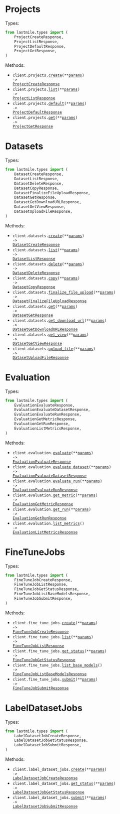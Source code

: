 # Projects

Types:

```python
from lastmile.types import (
    ProjectCreateResponse,
    ProjectListResponse,
    ProjectDefaultResponse,
    ProjectGetResponse,
)
```

Methods:

- <code title="post /api/2/auto_eval/project/create">client.projects.<a href="./src/lastmile/resources/projects.py">create</a>(\*\*<a href="src/lastmile/types/project_create_params.py">params</a>) -> <a href="./src/lastmile/types/project_create_response.py">ProjectCreateResponse</a></code>
- <code title="post /api/2/auto_eval/project/list">client.projects.<a href="./src/lastmile/resources/projects.py">list</a>(\*\*<a href="src/lastmile/types/project_list_params.py">params</a>) -> <a href="./src/lastmile/types/project_list_response.py">ProjectListResponse</a></code>
- <code title="post /api/2/auto_eval/project/get_default">client.projects.<a href="./src/lastmile/resources/projects.py">default</a>(\*\*<a href="src/lastmile/types/project_default_params.py">params</a>) -> <a href="./src/lastmile/types/project_default_response.py">ProjectDefaultResponse</a></code>
- <code title="post /api/2/auto_eval/project/get">client.projects.<a href="./src/lastmile/resources/projects.py">get</a>(\*\*<a href="src/lastmile/types/project_get_params.py">params</a>) -> <a href="./src/lastmile/types/project_get_response.py">ProjectGetResponse</a></code>

# Datasets

Types:

```python
from lastmile.types import (
    DatasetCreateResponse,
    DatasetListResponse,
    DatasetDeleteResponse,
    DatasetCopyResponse,
    DatasetFinalizeFileUploadResponse,
    DatasetGetResponse,
    DatasetGetDownloadURLResponse,
    DatasetGetViewResponse,
    DatasetUploadFileResponse,
)
```

Methods:

- <code title="post /api/2/auto_eval/dataset/create">client.datasets.<a href="./src/lastmile/resources/datasets.py">create</a>(\*\*<a href="src/lastmile/types/dataset_create_params.py">params</a>) -> <a href="./src/lastmile/types/dataset_create_response.py">DatasetCreateResponse</a></code>
- <code title="post /api/2/auto_eval/dataset/list">client.datasets.<a href="./src/lastmile/resources/datasets.py">list</a>(\*\*<a href="src/lastmile/types/dataset_list_params.py">params</a>) -> <a href="./src/lastmile/types/dataset_list_response.py">DatasetListResponse</a></code>
- <code title="post /api/2/auto_eval/dataset/archive">client.datasets.<a href="./src/lastmile/resources/datasets.py">delete</a>(\*\*<a href="src/lastmile/types/dataset_delete_params.py">params</a>) -> <a href="./src/lastmile/types/dataset_delete_response.py">DatasetDeleteResponse</a></code>
- <code title="post /api/2/auto_eval/dataset/clone">client.datasets.<a href="./src/lastmile/resources/datasets.py">copy</a>(\*\*<a href="src/lastmile/types/dataset_copy_params.py">params</a>) -> <a href="./src/lastmile/types/dataset_copy_response.py">DatasetCopyResponse</a></code>
- <code title="post /api/2/auto_eval/dataset/finalize_single_file_upload">client.datasets.<a href="./src/lastmile/resources/datasets.py">finalize_file_upload</a>(\*\*<a href="src/lastmile/types/dataset_finalize_file_upload_params.py">params</a>) -> <a href="./src/lastmile/types/dataset_finalize_file_upload_response.py">DatasetFinalizeFileUploadResponse</a></code>
- <code title="post /api/2/auto_eval/dataset/get">client.datasets.<a href="./src/lastmile/resources/datasets.py">get</a>(\*\*<a href="src/lastmile/types/dataset_get_params.py">params</a>) -> <a href="./src/lastmile/types/dataset_get_response.py">DatasetGetResponse</a></code>
- <code title="post /api/2/auto_eval/dataset/get_download_url">client.datasets.<a href="./src/lastmile/resources/datasets.py">get_download_url</a>(\*\*<a href="src/lastmile/types/dataset_get_download_url_params.py">params</a>) -> <a href="./src/lastmile/types/dataset_get_download_url_response.py">DatasetGetDownloadURLResponse</a></code>
- <code title="post /api/2/auto_eval/dataset/get_view">client.datasets.<a href="./src/lastmile/resources/datasets.py">get_view</a>(\*\*<a href="src/lastmile/types/dataset_get_view_params.py">params</a>) -> <a href="./src/lastmile/types/dataset_get_view_response.py">DatasetGetViewResponse</a></code>
- <code title="post /api/2/auto_eval/dataset/upload_file">client.datasets.<a href="./src/lastmile/resources/datasets.py">upload_file</a>(\*\*<a href="src/lastmile/types/dataset_upload_file_params.py">params</a>) -> <a href="./src/lastmile/types/dataset_upload_file_response.py">DatasetUploadFileResponse</a></code>

# Evaluation

Types:

```python
from lastmile.types import (
    EvaluationEvaluateResponse,
    EvaluationEvaluateDatasetResponse,
    EvaluationEvaluateRunResponse,
    EvaluationGetMetricResponse,
    EvaluationGetRunResponse,
    EvaluationListMetricsResponse,
)
```

Methods:

- <code title="post /api/2/auto_eval/evaluation/evaluate">client.evaluation.<a href="./src/lastmile/resources/evaluation.py">evaluate</a>(\*\*<a href="src/lastmile/types/evaluation_evaluate_params.py">params</a>) -> <a href="./src/lastmile/types/evaluation_evaluate_response.py">EvaluationEvaluateResponse</a></code>
- <code title="post /api/2/auto_eval/evaluation/evaluate_dataset">client.evaluation.<a href="./src/lastmile/resources/evaluation.py">evaluate_dataset</a>(\*\*<a href="src/lastmile/types/evaluation_evaluate_dataset_params.py">params</a>) -> <a href="./src/lastmile/types/evaluation_evaluate_dataset_response.py">EvaluationEvaluateDatasetResponse</a></code>
- <code title="post /api/2/auto_eval/evaluation/evaluate_run">client.evaluation.<a href="./src/lastmile/resources/evaluation.py">evaluate_run</a>(\*\*<a href="src/lastmile/types/evaluation_evaluate_run_params.py">params</a>) -> <a href="./src/lastmile/types/evaluation_evaluate_run_response.py">EvaluationEvaluateRunResponse</a></code>
- <code title="post /api/2/auto_eval/evaluation/get_metric">client.evaluation.<a href="./src/lastmile/resources/evaluation.py">get_metric</a>(\*\*<a href="src/lastmile/types/evaluation_get_metric_params.py">params</a>) -> <a href="./src/lastmile/types/evaluation_get_metric_response.py">EvaluationGetMetricResponse</a></code>
- <code title="post /api/2/auto_eval/evaluation/get_run">client.evaluation.<a href="./src/lastmile/resources/evaluation.py">get_run</a>(\*\*<a href="src/lastmile/types/evaluation_get_run_params.py">params</a>) -> <a href="./src/lastmile/types/evaluation_get_run_response.py">EvaluationGetRunResponse</a></code>
- <code title="post /api/2/auto_eval/evaluation/list_metrics">client.evaluation.<a href="./src/lastmile/resources/evaluation.py">list_metrics</a>() -> <a href="./src/lastmile/types/evaluation_list_metrics_response.py">EvaluationListMetricsResponse</a></code>

# FineTuneJobs

Types:

```python
from lastmile.types import (
    FineTuneJobCreateResponse,
    FineTuneJobListResponse,
    FineTuneJobGetStatusResponse,
    FineTuneJobListBaseModelsResponse,
    FineTuneJobSubmitResponse,
)
```

Methods:

- <code title="post /api/2/auto_eval/fine_tune_job/create">client.fine_tune_jobs.<a href="./src/lastmile/resources/fine_tune_jobs.py">create</a>(\*\*<a href="src/lastmile/types/fine_tune_job_create_params.py">params</a>) -> <a href="./src/lastmile/types/fine_tune_job_create_response.py">FineTuneJobCreateResponse</a></code>
- <code title="post /api/2/auto_eval/fine_tune_job/list">client.fine_tune_jobs.<a href="./src/lastmile/resources/fine_tune_jobs.py">list</a>(\*\*<a href="src/lastmile/types/fine_tune_job_list_params.py">params</a>) -> <a href="./src/lastmile/types/fine_tune_job_list_response.py">FineTuneJobListResponse</a></code>
- <code title="post /api/2/auto_eval/fine_tune_job/get_status">client.fine_tune_jobs.<a href="./src/lastmile/resources/fine_tune_jobs.py">get_status</a>(\*\*<a href="src/lastmile/types/fine_tune_job_get_status_params.py">params</a>) -> <a href="./src/lastmile/types/fine_tune_job_get_status_response.py">FineTuneJobGetStatusResponse</a></code>
- <code title="post /api/2/auto_eval/fine_tune_job/list_base_models">client.fine_tune_jobs.<a href="./src/lastmile/resources/fine_tune_jobs.py">list_base_models</a>() -> <a href="./src/lastmile/types/fine_tune_job_list_base_models_response.py">FineTuneJobListBaseModelsResponse</a></code>
- <code title="post /api/2/auto_eval/fine_tune_job/submit">client.fine_tune_jobs.<a href="./src/lastmile/resources/fine_tune_jobs.py">submit</a>(\*\*<a href="src/lastmile/types/fine_tune_job_submit_params.py">params</a>) -> <a href="./src/lastmile/types/fine_tune_job_submit_response.py">FineTuneJobSubmitResponse</a></code>

# LabelDatasetJobs

Types:

```python
from lastmile.types import (
    LabelDatasetJobCreateResponse,
    LabelDatasetJobGetStatusResponse,
    LabelDatasetJobSubmitResponse,
)
```

Methods:

- <code title="post /api/2/auto_eval/pseudo_label_job/create">client.label_dataset_jobs.<a href="./src/lastmile/resources/label_dataset_jobs.py">create</a>(\*\*<a href="src/lastmile/types/label_dataset_job_create_params.py">params</a>) -> <a href="./src/lastmile/types/label_dataset_job_create_response.py">LabelDatasetJobCreateResponse</a></code>
- <code title="post /api/2/auto_eval/pseudo_label_job/get_status">client.label_dataset_jobs.<a href="./src/lastmile/resources/label_dataset_jobs.py">get_status</a>(\*\*<a href="src/lastmile/types/label_dataset_job_get_status_params.py">params</a>) -> <a href="./src/lastmile/types/label_dataset_job_get_status_response.py">LabelDatasetJobGetStatusResponse</a></code>
- <code title="post /api/2/auto_eval/pseudo_label_job/submit">client.label_dataset_jobs.<a href="./src/lastmile/resources/label_dataset_jobs.py">submit</a>(\*\*<a href="src/lastmile/types/label_dataset_job_submit_params.py">params</a>) -> <a href="./src/lastmile/types/label_dataset_job_submit_response.py">LabelDatasetJobSubmitResponse</a></code>

